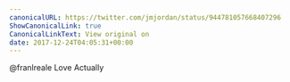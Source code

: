 ```yaml
---
canonicalURL: https://twitter.com/jmjordan/status/944781057668407296
ShowCanonicalLink: true
CanonicalLinkText: View original on
date: 2017-12-24T04:05:31+00:00
---
```

@franlreale Love Actually